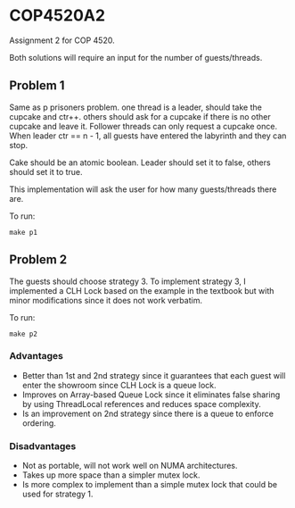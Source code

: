 # COP4520A2

Assignment 2 for COP 4520.

Both solutions will require an input for the number of guests/threads.

## Problem 1

Same as p prisoners problem. one thread is a leader, should take the cupcake and ctr++. others should ask for a cupcake if there is no other cupcake and leave it. Follower threads can only request a cupcake once. When leader ctr == n - 1, all guests have entered the labyrinth and they can stop.

Cake should be an atomic boolean. Leader should set it to false, others should set it to true.

This implementation will ask the user for how many guests/threads there are.

To run:

    make p1

    
## Problem 2

The guests should choose strategy 3. To implement strategy 3, I implemented a CLH Lock based on the example in the textbook but with minor modifications since it does not work verbatim.

To run:

    make p2

### Advantages
* Better than 1st and 2nd strategy since it guarantees that each guest will enter the showroom since CLH Lock is a queue lock.
* Improves on Array-based Queue Lock since it eliminates false sharing by using ThreadLocal references and reduces space complexity.
* Is an improvement on 2nd strategy since there is a queue to enforce ordering.

### Disadvantages
* Not as portable, will not work well on NUMA architectures.
* Takes up more space than a simpler mutex lock.
* Is more complex to implement than a simple mutex lock that could be used for strategy 1.